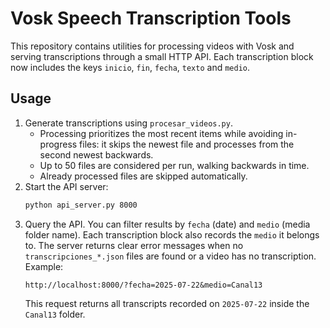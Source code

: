 # Vosk Speech Transcription Tools

This repository contains utilities for processing videos with Vosk and serving
transcriptions through a small HTTP API. Each transcription block now includes
the keys `inicio`, `fin`, `fecha`, `texto` and `medio`.

## Usage

1. Generate transcriptions using `procesar_videos.py`.
   - Processing prioritizes the most recent items while avoiding in-progress files:
     it skips the newest file and processes from the second newest backwards.
   - Up to 50 files are considered per run, walking backwards in time.
   - Already processed files are skipped automatically.
2. Start the API server:
   ```bash
   python api_server.py 8000
   ```
3. Query the API. You can filter results by `fecha` (date) and `medio` (media
   folder name). Each transcription block also records the `medio` it belongs
   to. The server returns clear error messages when no
   `transcripciones_*.json` files are found or a video has no transcription.
   Example:
   ```
   http://localhost:8000/?fecha=2025-07-22&medio=Canal13
   ```
   This request returns all transcripts recorded on `2025-07-22` inside the
   `Canal13` folder.
